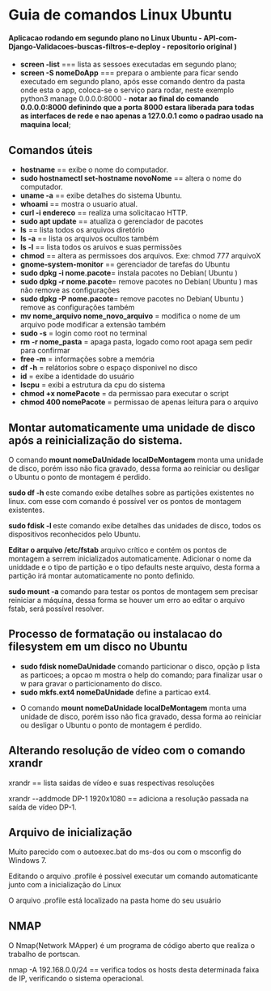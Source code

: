 <h1>Guia de comandos Linux Ubuntu</h1>

<Scripts com Linux>

<h4>Aplicacao rodando em segundo plano no Linux Ubuntu - <strong>API-com-Django-Validacoes-buscas-filtros-e-deploy - repositorio original )</strong></h4>
<ul>
  <li><strong>screen -list</strong> === lista as sessoes executadas em segundo plano;</li>
   <li><strong>screen -S nomeDoApp</strong> === prepara o ambiente para ficar sendo executado em segundo plano, após esse comando dentro da pasta onde esta o app, coloca-se o serviço para rodar, neste exemplo python3 manage 0.0.0.0:8000 - <strong>notar ao final do comando 0.0.0.0:8000 definindo que a porta 8000 estara liberada para todas as interfaces de rede e nao apenas a 127.0.0.1 como o padrao usado na maquina local</strong>;</li>
</ul>


<h2>Comandos úteis </h2>
<ul>
    <li><strong>hostname</strong> == exibe o nome do computador.</li>
     <li><strong>sudo hostnamectl set-hostname novoNome</strong> == altera o nome do computador.</li>
    <li><strong>uname -a</strong> == exibe detalhes do sistema Ubuntu.</li>
   <li><strong>whoami</strong> == mostra o usuario atual.</li>
   <li><strong>curl -i endereco</strong> == realiza uma solicitacao HTTP.</li>
  <li><strong>sudo apt update</strong> == atualiza o gerenciador de pacotes</li>
  <li><strong>ls</strong> == lista todos os arquivos diretório</li>
  <li><strong>ls -a</strong> == lista os arquivos ocultos também</li>
  <li><strong>ls -l</strong> == lista todos os aruivos e suas permissões</li>
  <li><strong>chmod</strong> == altera as permissoes dos arquivos. Exe: chmod 777 arquivoX</li>
  <li><strong>gnome-system-monitor</strong> == gerenciador de tarefas do Ubuntu</li>
  <li><strong>sudo dpkg -i nome.pacote</strong>= instala pacotes no Debian( Ubuntu )</li>
  <li><strong>sudo dpkg -r nome.pacote</strong>= remove pacotes no Debian( Ubuntu ) mas não remove as configurações </li>
 <li><strong>sudo dpkg -P nome.pacote</strong>= remove pacotes no Debian( Ubuntu ) remove as configurações também</li>
 <li><strong>mv nome_arquivo nome_novo_arquivo</strong> = modifica o nome de um arquivo pode modificar a extensão também</li>
 <li><strong>sudo -s</strong> = login como root no terminal</li>
  <li><strong>rm -r nome_pasta</strong> = apaga pasta, logado como root apaga sem pedir para confirmar</li>
  <li><strong>free -m</strong> = informações sobre a memória </li>
  <li><strong>df -h</strong> = relátorios sobre o espaço disponivel no disco</li>	
  <li><strong>id</strong> = exibe a identidade do usuário </li>
  <li><strong>lscpu</strong> = exibi a estrutura da cpu do sistema</li>
  <li><strong>chmod +x nomePacote</strong> = da permissao para executar o script</li>	
    <li><strong>chmod 400 nomePacote</strong> = permissao de apenas leitura para o arquivo</li>	
</ul>

<h2>Montar automaticamente uma unidade de disco após a reinicialização do sistema.</h2>
<p>O comando <strong>mount nomeDaUnidade localDeMontagem</strong> monta uma unidade de disco, porém isso não fica gravado, dessa forma ao reiniciar ou desligar o Ubuntu o ponto de montagem é perdido.</p>
<p></p><strong>sudo df -h </strong>este comando exibe detalhes sobre as partições existentes no linux. com esse com comando é possível ver os pontos de montagem existentes.</p>
<p></p><strong>sudo fdisk -l </strong>este comando exibe detalhes das unidades de disco, todos os dispositivos reconhecidos pelo Ubuntu.</p>
<p></p><strong>Editar o arquivo /etc/fstab</strong> arquivo crítico e contém os pontos de montagem a serrem inicializados automaticamente. Adicionar o nome da uniddade e o tipo de partição e o tipo defaults neste arquivo, desta forma a partição irá montar automaticamente no ponto definido.</p>
<strong>sudo mount -a </strong> comando para testar os pontos de montagem sem precisar reiniciar a máquina, dessa forma se houver um erro ao editar o arquivo fstab, será possível resolver. 

<h2>Processo de formatação ou instalacao do filesystem em um disco no Ubuntu</h2>
<ul>
   <li><strong>sudo fdisk nomeDaUnidade</strong> comando particionar o disco, opção p lista as particoes; a opcao m mostra o help do comando; para finalizar usar o w para gravar o particionamento do disco.</li>
   <li><strong>sudo mkfs.ext4 nomeDaUnidade</strong> define a particao ext4.</li>
   <li><p>O comando <strong>mount nomeDaUnidade localDeMontagem</strong> monta uma unidade de disco, porém isso não fica gravado, dessa forma ao reiniciar ou desligar o Ubuntu o ponto de montagem é perdido.</p></li>
</ul>




<h2>Alterando resolução de vídeo com o comando xrandr</h2>
<p>xrandr == lista saidas de vídeo e suas respectivas resoluções </p>
<p>xrandr --addmode DP-1 1920x1080 == adiciona a 
resolução passada na saída de vídeo DP-1.  </p>

<h2>Arquivo de inicialização</h2>
<p>Muito parecido com o autoexec.bat do ms-dos ou com o msconfig do 
Windows 7.</p>
<p>Editando o arquivo .profile é possível executar um comando
automaticante junto com  a inicialização do Linux</p>
<p>O arquivo .profile está localizado na pasta home do seu usuário</p>

<h2>NMAP</h2>
<p>O Nmap(Network MApper) é um programa de código aberto que realiza o 
trabalho de portscan.</p>
<p>nmap -A  192.168.0.0/24 == verifica todos os hosts desta determinada 
faixa de IP, verificando o sistema operacional. </p>






















